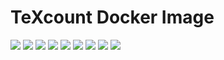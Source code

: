 # TeXcount Docker Image

[![](https://img.shields.io/docker/pulls/cnservices/texcount)](https://hub.docker.com/r/cnservices/texcount/)
[![](hhttps://img.shields.io/docker/build/cnservices/texcount)](https://hub.docker.com/r/cnservices/texcount/)
[![](https://img.shields.io/docker/automated/cnservices/texcount)](https://hub.docker.com/r/cnservices/texcount/)
[![](https://img.shields.io/docker/stars/cnservices/texcount)](https://hub.docker.com/r/cnservices/texcount/)
[![](https://img.shields.io/github/license/cn-writing/texcount)](https://github.com/cn-writing/texcount)
[![](https://img.shields.io/github/issues/cn-writing/texcount)](https://github.com/cn-writing/texcount)
[![](https://img.shields.io/github/issues-closed/cn-writing/texcount)](https://github.com/cn-writing/texcount)
[![](https://img.shields.io/github/languages/code-size/cn-writing/texcount)](https://github.com/cn-writing/texcount)
[![](https://img.shields.io/github/repo-size/cn-writing/texcount)](https://github.com/cn-writing/texcount)
